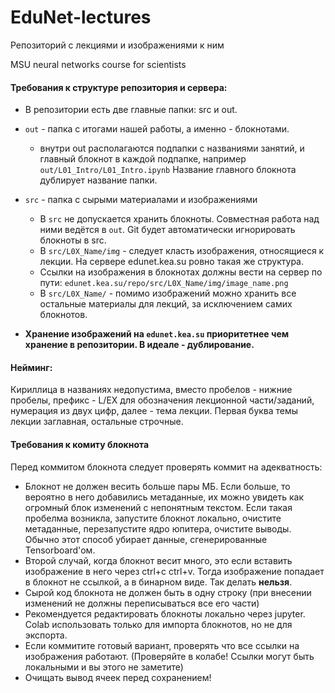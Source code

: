 # EduNet-lectures

Репозиторий с лекциями и изображениями к ним

MSU neural networks course for scientists

#### Требования к структуре репозитория и сервера:
* В репозитории есть две главные папки: src и out.
* `out` - папка с итогами нашей работы, а именно - блокнотами.
  * внутри out располагаются подпапки с названиями занятий, и главный блокнот в каждой подпапке,
например `out/L01_Intro/L01_Intro.ipynb` Название главного блокнота дублирует название папки.

* `src` - папка с сырыми материалами и изображениями
  * В `src` не допускается хранить блокноты. Совместная работа над ними ведётся в `out`. Git будет автоматически игнорировать блокноты в src.
  * В `src/L0X_Name/img` - следует класть изображения, относящиеся к лекции. На сервере edunet.kea.su ровно такая же структура.
  * Ссылки на изображения в блокнотах должны вести на сервер по пути: `edunet.kea.su/repo/src/L0X_Name/img/image_name.png`
  * В `src/L0X_Name/` - помимо изображений можно хранить все остальные материалы для лекций, за исключением самих блокнотов.
  
* **Хранение изображений на `edunet.kea.su` приоритетнее чем хранение в репозитории. В идеале - дублирование.**

#### Нейминг:
Кириллица в названиях недопустима, вместо пробелов - нижние пробелы, префикс - L/EX для обозначения лекционной части/заданий, нумерация из двух цифр, далее - тема лекции.
Первая буква темы лекции заглавная, остальные строчные.

#### Требования к комиту блокнота
Перед коммитом блокнота следует проверять коммит на адекватность:
* Блокнот не должен весить больше пары МБ. Если больше, то вероятно в него добавились метаданные, их можно увидеть как огромный блок изменений с непонятным текстом. Если такая пробелма возникла, запустите блокнот локально, очистите метаданные, перезапустите ядро юпитера, очистите выводы. Обычно этот способ убирает данные, сгенерированные Tensorboard'ом.
* Второй случай, когда блокнот весит много, это если вставить изображение в него через ctrl+c ctrl+v. Тогда изображение попадает в блокнот не ссылкой, а в бинарном виде. Так делать **нельзя**.
* Сырой код блокнота не должен быть в одну строку (при внесении изменений не должны переписываться все его части)
* Рекомендуется редактировать блокноты локально через jupyter. Colab использовать только для импорта блокнотов, но не для экспорта.
* Если коммитите готовый вариант, проверять что все ссылки на изображения работают. (Проверяйте в колабе! Ссылки могут быть локальными и вы этого не заметите)
* Очищать вывод ячеек перед сохранением!
